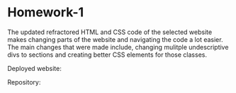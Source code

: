 # Homework-1

The updated refractored HTML and CSS code of the selected website makes changing parts of the website and navigating the code a lot easier. The main changes that were made include, changing mulitple undescriptive divs to sections and creating better CSS elements for those classes. 


Deployed website: 

Repository:
